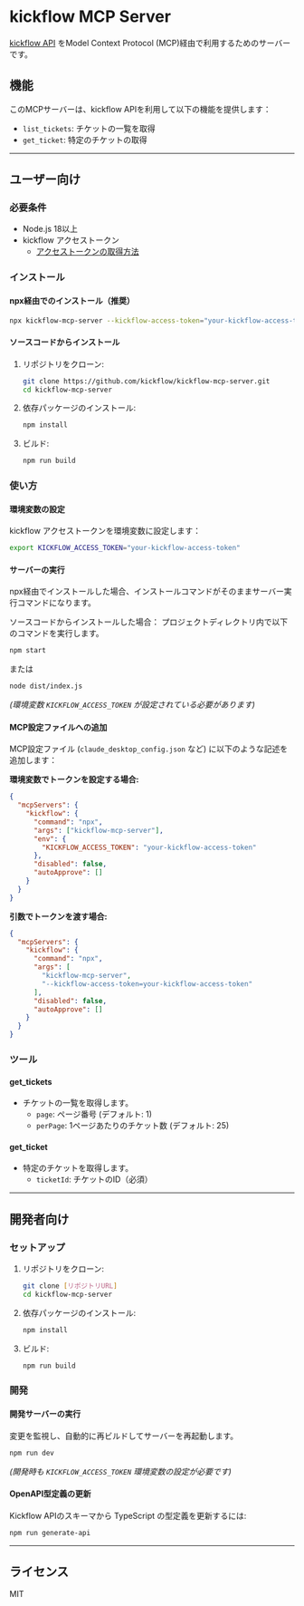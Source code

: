 # kickflow MCP Server

[kickflow API](https://developer.kickflow.com/) をModel Context Protocol (MCP)経由で利用するためのサーバーです。

## 機能

このMCPサーバーは、kickflow APIを利用して以下の機能を提供します：

- `list_tickets`: チケットの一覧を取得
- `get_ticket`: 特定のチケットの取得

---

## ユーザー向け

### 必要条件

- Node.js 18以上
- kickflow アクセストークン
  - [アクセストークンの取得方法](https://support.kickflow.com/hc/ja/articles/360047613534)

### インストール

#### npx経由でのインストール（推奨）

```bash
npx kickflow-mcp-server --kickflow-access-token="your-kickflow-access-token"
```

#### ソースコードからインストール

1.  リポジトリをクローン:
    ```bash
    git clone https://github.com/kickflow/kickflow-mcp-server.git
    cd kickflow-mcp-server
    ```
2.  依存パッケージのインストール:
    ```bash
    npm install
    ```
3.  ビルド:
    ```bash
    npm run build
    ```

### 使い方

#### 環境変数の設定

kickflow アクセストークンを環境変数に設定します：

```bash
export KICKFLOW_ACCESS_TOKEN="your-kickflow-access-token"
```

#### サーバーの実行

npx経由でインストールした場合、インストールコマンドがそのままサーバー実行コマンドになります。

ソースコードからインストールした場合：
プロジェクトディレクトリ内で以下のコマンドを実行します。

```bash
npm start
```

または

```bash
node dist/index.js
```

_(環境変数 `KICKFLOW_ACCESS_TOKEN` が設定されている必要があります)_

#### MCP設定ファイルへの追加

MCP設定ファイル (`claude_desktop_config.json` など) に以下のような記述を追加します：

**環境変数でトークンを設定する場合:**

```json
{
  "mcpServers": {
    "kickflow": {
      "command": "npx",
      "args": ["kickflow-mcp-server"],
      "env": {
        "KICKFLOW_ACCESS_TOKEN": "your-kickflow-access-token"
      },
      "disabled": false,
      "autoApprove": []
    }
  }
}
```

**引数でトークンを渡す場合:**

```json
{
  "mcpServers": {
    "kickflow": {
      "command": "npx",
      "args": [
        "kickflow-mcp-server",
        "--kickflow-access-token=your-kickflow-access-token"
      ],
      "disabled": false,
      "autoApprove": []
    }
  }
}
```

### ツール

#### get_tickets

- チケットの一覧を取得します。
  - `page`: ページ番号 (デフォルト: 1)
  - `perPage`: 1ページあたりのチケット数 (デフォルト: 25)

#### get_ticket

- 特定のチケットを取得します。
  - `ticketId`: チケットのID（必須）

---

## 開発者向け

### セットアップ

1.  リポジトリをクローン:
    ```bash
    git clone [リポジトリURL]
    cd kickflow-mcp-server
    ```
2.  依存パッケージのインストール:
    ```bash
    npm install
    ```
3.  ビルド:
    ```bash
    npm run build
    ```

### 開発

#### 開発サーバーの実行

変更を監視し、自動的に再ビルドしてサーバーを再起動します。

```bash
npm run dev
```

_(開発時も `KICKFLOW_ACCESS_TOKEN` 環境変数の設定が必要です)_

#### OpenAPI型定義の更新

Kickflow APIのスキーマから TypeScript の型定義を更新するには:

```bash
npm run generate-api
```

---

## ライセンス

MIT
